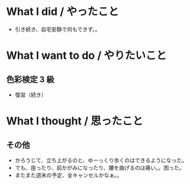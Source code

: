 # What I did / やったこと
- 引き続き、自宅安静で何もできず。。

# What I want to do / やりたいこと
## 色彩検定 3 級
- 復習（続き）

# What I thought / 思ったこと
## その他
- かろうじて、立ち上がるのと、ゆーっくり歩くのはできるようになった。
- でも、座ったり、前かがみになったり、腰を曲げるのは痛い。。困った。
- またまた週末の予定、全キャンセルかなぁ。。
